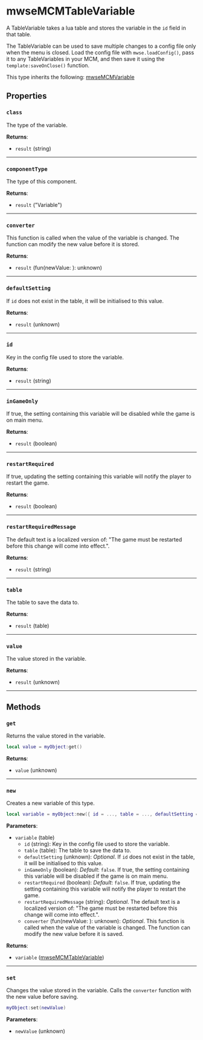 # mwseMCMTableVariable
<div class="search_terms" style="display: none">mwsemcmtablevariable</div>

<!---
	This file is autogenerated. Do not edit this file manually. Your changes will be ignored.
	More information: https://github.com/MWSE/MWSE/tree/master/docs
-->

A TableVariable takes a lua table and stores the variable in the `id` field in that table.

The TableVariable can be used to save multiple changes to a config file only when the menu is closed. Load the config file with `mwse.loadConfig()`, pass it to any TableVariables in your MCM, and then save it using the `template:saveOnClose()` function.

This type inherits the following: [mwseMCMVariable](../types/mwseMCMVariable.md)
## Properties

### `class`
<div class="search_terms" style="display: none">class</div>

The type of the variable.

**Returns**:

* `result` (string)

***

### `componentType`
<div class="search_terms" style="display: none">componenttype</div>

The type of this component.

**Returns**:

* `result` ("Variable")

***

### `converter`
<div class="search_terms" style="display: none">converter</div>

This function is called when the value of the variable is changed. The function can modify the new value before it is stored.

**Returns**:

* `result` (fun(newValue: ): unknown)

***

### `defaultSetting`
<div class="search_terms" style="display: none">defaultsetting</div>

If `id` does not exist in the table, it will be initialised to this value.

**Returns**:

* `result` (unknown)

***

### `id`
<div class="search_terms" style="display: none">id</div>

Key in the config file used to store the variable.

**Returns**:

* `result` (string)

***

### `inGameOnly`
<div class="search_terms" style="display: none">ingameonly</div>

If true, the setting containing this variable will be disabled while the game is on main menu.

**Returns**:

* `result` (boolean)

***

### `restartRequired`
<div class="search_terms" style="display: none">restartrequired</div>

If true, updating the setting containing this variable will notify the player to restart the game.

**Returns**:

* `result` (boolean)

***

### `restartRequiredMessage`
<div class="search_terms" style="display: none">restartrequiredmessage</div>

The default text is a localized version of: "The game must be restarted before this change will come into effect.".

**Returns**:

* `result` (string)

***

### `table`
<div class="search_terms" style="display: none">table</div>

The table to save the data to.

**Returns**:

* `result` (table)

***

### `value`
<div class="search_terms" style="display: none">value</div>

The value stored in the variable.

**Returns**:

* `result` (unknown)

***

## Methods

### `get`
<div class="search_terms" style="display: none">get</div>

Returns the value stored in the variable.

```lua
local value = myObject:get()
```

**Returns**:

* `value` (unknown)

***

### `new`
<div class="search_terms" style="display: none">new</div>

Creates a new variable of this type.

```lua
local variable = myObject:new({ id = ..., table = ..., defaultSetting = ..., inGameOnly = ..., restartRequired = ..., restartRequiredMessage = ..., converter = ... })
```

**Parameters**:

* `variable` (table)
	* `id` (string): Key in the config file used to store the variable.
	* `table` (table): The table to save the data to.
	* `defaultSetting` (unknown): *Optional*. If `id` does not exist in the table, it will be initialised to this value.
	* `inGameOnly` (boolean): *Default*: `false`. If true, the setting containing this variable will be disabled if the game is on main menu.
	* `restartRequired` (boolean): *Default*: `false`. If true, updating the setting containing this variable will notify the player to restart the game.
	* `restartRequiredMessage` (string): *Optional*.  The default text is a localized version of: "The game must be restarted before this change will come into effect.".
	* `converter` (fun(newValue: ): unknown): *Optional*. This function is called when the value of the variable is changed. The function can modify the new value before it is saved.

**Returns**:

* `variable` ([mwseMCMTableVariable](../types/mwseMCMTableVariable.md))

***

### `set`
<div class="search_terms" style="display: none">set</div>

Changes the value stored in the variable. Calls the `converter` function with the new value before saving.

```lua
myObject:set(newValue)
```

**Parameters**:

* `newValue` (unknown)

